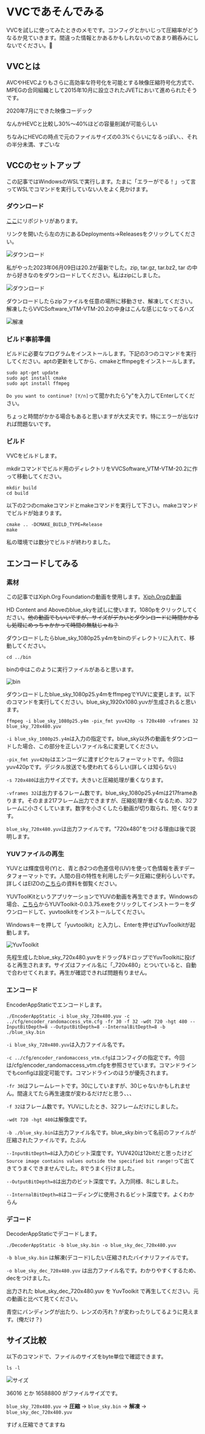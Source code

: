 # VVCであそんでみる

VVCを試しに使ってみたときのメモです。コンフィグとかいじって圧縮率がどうなるか見ていきます。間違った情報とかあるかもしれないのであまり鵜呑みにしないでください。🙏

## VVCとは

AVCやHEVCよりもさらに高効率な符号化を可能とする映像圧縮符号化方式で、MPEGの合同組織として2015年10月に設立されたJVETにおいて進められたそうです。

2020年7月にできた映像コーデック

なんかHEVCと比較し30%～40%ほどの容量削減が可能らしい

ちなみにHEVCの時点で元のファイルサイズの0.3%ぐらいになるっぽい、、それの半分未満、すごいな

## VCCのセットアップ

この記事ではWindowsのWSLで実行します。たまに「エラーがでる！」って言ってWSLでコマンドを実行していない人をよく見かけます。

### ダウンロード

[ここ](https://vcgit.hhi.fraunhofer.de/jvet/VVCSoftware_VTM)にリポジトリがあります。

リンクを開いたら左の方にあるDeployments→Releasesをクリックしてください。

![ダウンロード](./1.png "ダウンロード")

私がやった2023年06月09日は20.2が最新でした。zip, tar.gz, tar.bz2, tar の中から好きなのをダウンロードしてください。私はzipにしました。

![ダウンロード](./1.1.png "ダウンロード")

ダウンロードしたらzipファイルを任意の場所に移動させ、解凍してください。解凍したらVVCSoftware_VTM-VTM-20.2の中身はこんな感じになってるハズ

![解凍](./2.png "解凍")

### ビルド事前準備

ビルドに必要なプログラムをインストールします。下記の3つのコマンドを実行してください。aptの更新をしてから、cmakeとffmpegをインストールします。

```
sudo apt-get update
sudo apt install cmake
sudo apt install ffmpeg
```

`Do you want to continue? [Y/n]`って聞かれたら"y"を入力してEnterしてください。

ちょっと時間がかかる場合もあると思いますが大丈夫です。特にエラーが出なければ問題ないです。

### ビルド

VVCをビルドします。

mkdirコマンドでビルド用のディレクトリをVVCSoftware_VTM-VTM-20.2に作って移動してください。

```
mkdir build
cd build
```

以下の2つのcmakeコマンドとmakeコマンドを実行して下さい。makeコマンドでビルドが始まります。

```
cmake .. -DCMAKE_BUILD_TYPE=Release
make
```

私の環境では数分でビルドが終わりました。

## エンコードしてみる

### 素材

この記事ではXiph.Org Foundationの動画を使用します。[Xiph.Orgの動画](https://media.xiph.org/video/derf/)

HD Content and Aboveのblue_skyを試しに使います。1080pをクリックしてください。~~他の動画でもいいですが、サイズがデカいとダウンロードに時間かかるし処理にめっちゃかかって時間の無駄じゃね？~~

ダウンロードしたらblue_sky_1080p25.y4mをbinのディレクトリに入れて、移動してください。

```
cd ../bin
```

binの中はこのように実行ファイルがあると思います。

![bin](3.1.png "bin")

ダウンロードしたblue_sky_1080p25.y4mをffmpegでYUVに変更します。以下のコマンドを実行してください。blue_sky_1920x1080.yuvが生成されると思います。

```
ffmpeg -i blue_sky_1080p25.y4m -pix_fmt yuv420p -s 720x480 -vframes 32 blue_sky_720x480.yuv
```

`-i blue_sky_1080p25.y4m`は入力の指定です。blue_sky以外の動画をダウンロードした場合、この部分を正しいファイル名に変更してください。

`-pix_fmt yuv420p`はエンコーダに渡すピクセルフォーマットです。今回はyuv420pです。デジタル放送でも使われてるらしい(詳しくは知らない)

`-s 720x480`は出力サイズです。大きいと圧縮処理が重くなります。

`-vframes 32`は出力するフレーム数です。blue_sky_1080p25.y4mは217frameあります。そのまま217フレーム出力できますが、圧縮処理が重くなるため、32フレームに小さくしています。数字を小さくしたら動画が切り取られ、短くなります。

`blue_sky_720x480.yuv`は出力ファイルです。"720x480"をつける理由は後で説明します。

### YUVファイルの再生

YUVとは輝度信号(Y)と、青と赤2つの色差信号(UV)を使って色情報を表すデータフォーマットです。人間の目の特性を利用したデータ圧縮に便利らしいです。詳しくはEIZOの[こちら](https://www.eizo.co.jp/products/tech/files/2010/WP10-009.pdf)の資料を御覧ください。

YUVToolKitというアプリケーションでYUVの動画を再生できます。Windowsの場合、[こちら](https://code.google.com/archive/p/yuvtoolkit/downloads)からYUVToolkit-0.0.3.75.exeをクリックしてインストーラーをダウンロードして、yuvtoolkitをインストールしてください。

Windowsキーを押して「yuvtoolkit」と入力し、Enterを押せばYuvToolkitが起動します。

![YuvToolkit](4.png "YuvToolkit")

先程生成したblue_sky_720x480.yuvをドラッグ&ドロップでYuvToolkitに投げると再生されます。サイズはファイル名に「_720x480」とついていると、自動で合わせてくれます。再生が確認できれば問題有りません。

### エンコード

EncoderAppStaticでエンコードします。

```
./EncoderAppStatic -i blue_sky_720x480.yuv -c ../cfg/encoder_randomaccess_vtm.cfg -fr 30 -f 32 -wdt 720 -hgt 480 --InputBitDepth=8 --OutputBitDepth=8 --InternalBitDepth=8 -b ./blue_sky.bin
```

`-i blue_sky_720x480.yuv`は入力ファイル名です。

`-c ../cfg/encoder_randomaccess_vtm.cfg`はコンフィグの指定です。今回は/cfg/encoder_randomaccess_vtm.cfgを参照させています。コマンドラインでもconfigは設定可能です。コマンドラインのほうが優先されます。

`-fr 30`はフレームレートです。30にしていますが、30じゃないかもしれません。間違えてたら再生速度が変わるだけだと思う、、、

`-f 32`はフレーム数です。YUVにしたとき、32フレームだけにしました。

`-wdt 720 -hgt 480`は解像度です。

`-b ./blue_sky.bin`は出力ファイル名です。blue_sky.binって名前のファイルが圧縮されたファイルです。たぶん

`--InputBitDepth=8`は入力のビット深度です。YUV420は12bitだと思ったけど`Source image contains values outside the specified bit range!`って出てきてうまくできませんでした。8でうまく行けました。

`--OutputBitDepth=8`は出力のビット深度です。入力同様、8にしました。

`--InternalBitDepth=8`はコーディングに使用されるビット深度です。よくわからん


### デコード

DecoderAppStaticでデコードします。

```
./DecoderAppStatic -b blue_sky.bin -o blue_sky_dec_720x480.yuv
```

`-b blue_sky.bin` は解凍(デコード)したい圧縮されたバイナリファイルです。

`-o blue_sky_dec_720x480.yuv` は出力ファイル名です。わかりやすくするため、decをつけました。

出力された blue_sky_dec_720x480.yuv を YuvToolkit で再生してください。元の動画と比べて見てください。

青空にバンディングが出たり、レンズの汚れ？が変わったりしてるように見えます。(俺だけ？)

## サイズ比較

以下のコマンドで、ファイルのサイズをbyte単位で確認できます。

```
ls -l
```

![サイズ](./5.png "サイズ")

36016 とか 16588800 がファイルサイズです。

`blue_sky_720x480.yuv` → **圧縮** → `blue_sky.bin` → **解凍** → `blue_sky_dec_720x480.yuv`

すげぇ圧縮できてますね
